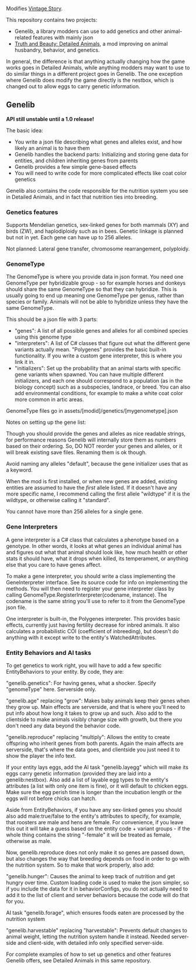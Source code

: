 Modifies [Vintage Story](https://www.vintagestory.at/).

This repository contains two projects:
* Genelib, a library modders can use to add genetics and other animal-related features with mainly json
* [Truth and Beauty: Detailed Animals](https://mods.vintagestory.at/detailedanimals), a mod improving on animal husbandry, behavior, and genetics.

In general, the difference is that anything actually changing how the game works goes in Detailed Animals, while anything modders may want to use to do similar things in a different project goes in Genelib. The one exception where Genelib does modify the game directly is the nestbox, which is changed out to allow eggs to carry genetic information.

## Genelib
**API still unstable until a 1.0 release!**

The basic idea:
* You write a json file describing what genes and alleles exist, and how likely an animal is to have them
* Genelib handles the backend parts: Initializing and storing gene data for entities, and children inheriting genes from parents
* Genelib provides a few simple gene-based effects
* You will need to write code for more complicated effects like coat color genetics

Genelib also contains the code responsible for the nutrition system you see in Detailed Animals, and in fact that nutrition ties into breeding.

### Genetics features
Supports Mendelian genetics, sex-linked genes for both mammals (XY) and birds (ZW), and haplodiploidy such as in bees. Genetic linkage is planned but not in yet. Each gene can have up to 256 alleles.

Not planned: Lateral gene transfer, chromosome rearrangement, polyploidy.

### GenomeType
The GenomeType is where you provide data in json format. You need one GenomeType per hybridizable group - so for example horses and donkeys should share the same GenomeType so that they can hybridize. This is usually going to end up meaning one GenomeType per genus, rather than species or family. Animals will not be able to hybridize unless they have the same GenomeType.

This should be a json file with 3 parts:
* "genes": A list of all possible genes and alleles for all combined species using this genome type
* "interpreters": A list of C# classes that figure out what the different gene variants actually mean. "Polygenes" provides the basic built-in functionality. If you write a custom gene interpreter, this is where you link it in.
* "initializers": Set up the probability that an animal starts with specific gene variants when spawned. You can have multiple different initializers, and each one should correspond to a population (as in the biology concept) such as a subspecies, landrace, or breed. You can also add environmental conditions, for example to make a white coat color more common in artic areas.

GenomeType files go in assets/\[modid]/genetics/\[mygenometype].json

Notes on setting up the gene list:

Though you should provide the genes and alleles as nice readable strings, for performance reasons Genelib will internally store them as numbers based on their ordering. So, DO NOT reorder your genes and alleles, or it will break existing save files. Renaming them is ok though.

Avoid naming any alleles "default", because the gene initializer uses that as a keyword.

When the mod is first installed, or when new genes are added, existing entities are assumed to have the _first_ allele listed. If it doesn't have any more specific name, I recommend calling the first allele "wildtype" if it is the wildtype, or otherwise calling it "standard".

You cannot have more than 256 alleles for a single gene.

### Gene Interpreters
A gene interpreter is a C# class that calculates a phenotype based on a genotype. In other words, it looks at what genes an individual animal has and figures out what that animal should look like, how much health or other stats it should have, what it drops when killed, its temperament, or anything else that you care to have genes affect.

To make a gene interpreter, you should write a class implementing the GeneInterpreter interface. See its source code for info on implementing the methods. You will then need to register your gene interpreter class by calling GenomeType.RegisterInterpreter(codename, instance). The codename is the same string you'll use to refer to it from the GenomeType json file.

One interpreter is built-in, the Polygenes interpreter. This provides basic effects, currently just having fertility decrease for inbred animals. It also calculates a probabilistic COI (coefficient of inbreeding), but doesn't do anything with it except write to the entity's WatchedAttributes.

### Entity Behaviors and AI tasks
To get genetics to work right, you will have to add a few specific EntityBehaviors to your entity. By code, they are:

"genelib.genetics": For having genes, what a shocker. Specify "genomeType" here. Serverside only.

"genelib.age" replacing "grow": Makes baby animals keep their genes when they grow up. Main effects are serverside, and that is where you'll need to put info about how long it takes to grow up and such. Also add to the clientside to make animals visibly change size with growth, but there you don't need any data beyond the behavior code.

"genelib.reproduce" replacing "multiply": Allows the entity to create offspring who inherit genes from both parents. Again the main affects are serverside, that's where the data goes, and clientside you just need it to show the player the info text.

If your entity lays eggs, add the AI task "genelib.layegg" which will make its eggs carry genetic information (provided they are laid into a genelib:nestbox). Also add a list of layable egg types to the entity's attributes (a list with only one item is fine), or it will default to chicken eggs. Make sure the egg perish time is longer than the incubation length or the eggs will rot before chicks can hatch.

Aside from EntityBehaviors, if you have any sex-linked genes you should also add male:true/false to the entity's attributes to specify, for example, that roosters are male and hens are female. For convenience, if you leave this out it will take a guess based on the entity code + variant groups - if the whole thing contains the string "-female" it will be treated as female, otherwise as male.

Now, genelib.reproduce does not only make it so genes are passed down, but also changes the way that breeding depends on food in order to go with the nutrition system. So to make that work properly, also add:

"genelib.hunger": Causes the animal to keep track of nutrition and get hungry over time. Custom loading code is used to make the json simpler, so if you include the data for it in behaviorConfigs, you do not actually need to add it to the list of client and server behaviors because the code will do that for you.

AI task "genelib.forage", which ensures foods eaten are processed by the nutrition system

"genelib.harvestable" replacing "harvestable": Prevents default changes to animal weight, letting the nutrition system handle it instead. Needed server-side and client-side, with detailed info only specified server-side.

For complete examples of how to set up genetics and other features Genelib offers, see Detailed Animals in this same repository.
